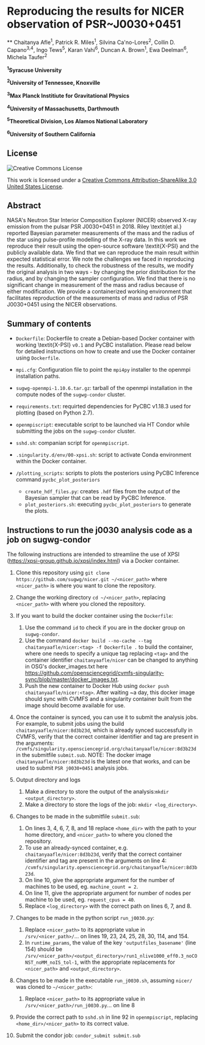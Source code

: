 # Reproducing the results for NICER observation of PSR~J0030+0451

** Chaitanya Afle<sup>1</sup>, Patrick R. Miles<sup>1</sup>, Silvina Ca\'no-Lores<sup>2</sup>, Collin D. Capano<sup>3,4</sup>, Ingo Tews<sup>5</sup>, Karan Vahi<sup>6</sup>, Duncan A. Brown<sup>1</sup>, Ewa Deelman<sup>6</sup>, Michela Taufer<sup>2</sup> 

**<sup>1</sup>Syracuse University**

**<sup>2</sup>University of Tennessee, Knoxville**

**<sup>3</sup>Max Planck Institiute for Gravitational Physics**

**<sup>4</sup>University of Massachusetts, Darthmouth**

**<sup>5</sup>Theoretical Division, Los Alamos National Laboratory**

**<sup>6</sup>University of Southern California**

## License

![Creative Commons License](https://i.creativecommons.org/l/by-sa/3.0/us/88x31.png "Creative Commons License")

This work is licensed under a [Creative Commons Attribution-ShareAlike 3.0 United States License](http://creativecommons.org/licenses/by-sa/3.0/us/).

## Abstract

NASA's Neutron Star Interior Composition Explorer (NICER) observed X-ray emission from the pulsar PSR J0030+0451 in 2018. Riley \textit{et al.} reported Bayesian parameter measurements of the mass and the radius of the star using pulse-profile modelling of the X-ray data. In this work we reproduce their result using the open-source software \textit{X-PSI} and the publicly available data. We find that we can reproduce the main result within expected statistical error. We note the challenges we faced in reproducing the results. Additionally, to check the robustness of the results, we modify the original analysis in two ways - by changing the prior distribution for the radius, and by changing the sampler configuration. We find that there is no significant change in measurement of the mass and radius because of either modification. We provide a containerized working environment that facilitates reproduction of the measurements of mass and radius of PSR J0030+0451 using the NICER observations.

## Summary of contents 

* `Dockerfile`: Dockerfile to create a Debian-based Docker container with working \textit{X-PSI} `v0.1` and PyCBC installation. Please read below for detailed instructions on how to create and use the Docker container using `Dockerfile`.

* `mpi.cfg`: Configuration file to point the `mpi4py` installer to the openmpi installation paths.

* `sugwg-openmpi-1.10.6.tar.gz`: tarball of the openmpi installation in the compute nodes of the `sugwg-condor` cluster. 

* `requirements.txt`: requirted dependencies for PyCBC v1.18.3 used for plotting (based on Python 2.7).

* `openmpiscript`: executable script to be launched via HT Condor while submitting the jobs on the `sugwg-condor` cluster.

* `sshd.sh`: companian script for `openmpiscript`.

* `.singularity.d/env/00-xpsi.sh`: script to activate Conda environment within the Docker container.

* `/plotting_scripts`: scripts to plots the posteriors using PyCBC Inference command `pycbc_plot_posteriors`
  * `create_hdf_files.py`: creates `.hdf` files from the output of the Bayesian sampler that can be read by PyCBC Inference.
  * `plot_posteriors.sh`: executing `pycbc_plot_posteriors` to generate the plots.

## Instructions to run the j0030 analysis code as a job on sugwg-condor

The following instructions are intended to streamline the use of XPSI (https://xpsi-group.github.io/xpsi/index.html) via a Docker container.

1. Clone this repository using `git clone https://github.com/sugwg/nicer.git ~/<nicer_path>` where `<nicer_path>` is where you want to clone the repository. 

2. Change the working directory `cd ~/<nicer_path>`, replacing `<nicer_path>` with where you cloned the repository.

3. If you want to build the docker container using the `Dockerfile`:
   1. Use the command `id` to check if you are in the docker group on `sugwg-condor`.  
   2. Use the command `docker build --no-cache --tag chaitanyaafle/nicer:<tag> -f Dockerfile .` to build the container, where one needs to specify a unique tag replacing `<tag>` and the container identifier `chaitanyaafle/nicer` can be changed to anything in OSG's docker_images.txt here https://github.com/opensciencegrid/cvmfs-singularity-sync/blob/master/docker_images.txt.
   3. Push the new container to Docker Hub using `docker push chaitanyaafle/nicer:<tag>`. After waiting ~a day, this docker image should sync with CVMFS and a singularity container built from the image should become available for use. 

4. Once the container is synced, you can use it to submit the analysis jobs. For example, to submit jobs using the build `chaitanyaafle/nicer:8d3b23d`, which is already synced successfully in CVMFS, verify that the correct container identifier and tag are present in the arguments: `/cvmfs/singularity.opensciencegrid.org/chaitanyaafle/nicer:8d3b23d` in the submitfile `submit.sub`. 
   NOTE: The docker image `chaitanyaafle/nicer:8d3b23d` is the latest one that works, and can be used to submit `PSR j0030+0451` analysis jobs.

5. Output directory and logs
   1. Make a directory to store the output of the analysis:`mkdir <output_directory>`.
   2. Make a directory to store the logs of the job: `mkdir <log_directory>`.

6. Changes to be made in the submitfile `submit.sub`:
   1. On lines 3, 4, 6, 7, 8, and 18 replace `<home_dir>` with the path to your home directory, and `<nicer_path>` to where you cloned the repository.  
   2. To use an already-synced container, e.g. `chaitanyaafle/nicer:8d3b23d`, verify that the correct container identifier and tag are present in the arguments on line 4: `/cvmfs/singularity.opensciencegrid.org/chaitanyaafle/nicer:8d3b23d`.
   3. On line 10, give the appropriate argument for the number of machines to be used, eg. `machine_count = 2`.
   4. On line 11, give the appropriate argument for number of nodes per machine to be used, eg. `request_cpus = 40`.
   5. Replace `<log_directory>` with the correct path on lines 6, 7, and 8.

7. Changes to be made in the python script `run_j0030.py`:
   1. Replace `<nicer_path>` to its appropriate value in `/srv/<nicer_path>/`... on lines 19, 23, 24, 25, 28, 30, 114, and 154.
   2. In `runtime_params`, the value of the key `'outputfiles_basename'` (line 154) should be `/srv/<nicer_path>/<output_directory>/run1_nlive1000_eff0.3_noCONST_noMM_noIS_tol-1`, with the appropriate replacements for `<nicer_path>` and `<output_directory>`.

8. Changes to be made in the executable `run_j0030.sh`, assuming `nicer/` was cloned to `~/<nicer_path>`:
      1. Replace `<nicer_path>` to its appropriate value in `/srv/<nicer_path>/run_j0030.py`... on line 8

9. Provide the correct path to `sshd.sh` in line 92 in `openmpiscript`, replacing `<home_dir>/<nicer_path>` to its correct value.

10. Submit the condor job: `condor_submit submit.sub`


